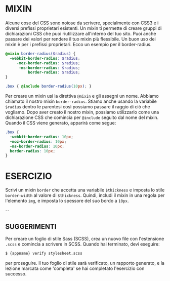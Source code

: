 # MIXIN

Alcune cose del CSS sono noiose da scrivere, specialmente con CSS3 e i diversi prefissi proprietari esistenti. Un mixin ti permette di creare gruppi di dichiarazioni CSS che puoi riutilizzare all'interno del tuo sito. Puoi anche passare dei valori per rendere il tuo mixin più flessibile. Un buon uso dei mixin è per i prefissi proprietari. Ecco un esempio per il border-radius.

```scss
@mixin border-radius($radius) {
  -webkit-border-radius: $radius;
     -moz-border-radius: $radius;
      -ms-border-radius: $radius;
          border-radius: $radius;
}

.box { @include border-radius(10px); }
```

Per creare un mixin usi la direttiva `@mixin` e gli assegni un nome. Abbiamo chiamato il nostro mixin `border-radius`. Stiamo anche usando la variabile `$radius` dentro le parentesi così possiamo passare il raggio di ciò che vogliamo. Dopo aver creato il nostro mixin, possiamo utilizzarlo come una dichiarazione CSS che comincia per `@include` seguito dal nome del mixin. Quando il CSS viene generato, apparirà come segue:

```css
.box {
  -webkit-border-radius: 10px;
  -moz-border-radius: 10px;
  -ms-border-radius: 10px;
  border-radius: 10px;
}
```

# ESERCIZIO

Scrivi un mixin `border` che accetta una variabile  `$thickness` e imposta lo stile `border-width` al valore di `$thickness`. Quindi, includi il mixin in una regola per l'elemento `img`, e imposta lo spessore del suo bordo a `10px`.

--
## SUGGERIMENTI

Per creare un foglio di stile Sass (SCSS), crea un nuovo file con l'estensione `.scss` e comincia a scrivere in SCSS. Quando hai terminato, devi eseguire:

```sh
$ {appname} verify stylesheet.scss
```

per proseguire. Il tuo foglio di stile sarà verificato, un rapporto generato, e la lezione marcata come 'completa' se hai completato l'esercizio con successo.
